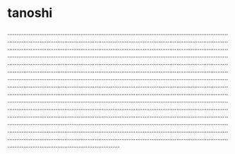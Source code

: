 # tanoshi

...................................................................................................................................................................................................................................................................................................................................................................................................................................................................................................................................................................................................................................................................................................................................................................................................................................................................................................................................................................................................................................................................................................................................................................................................................................................................................................................................................................................................................................................................................................................................................................................................................................................................................................................................................................................................................................................................................................................................................................................................